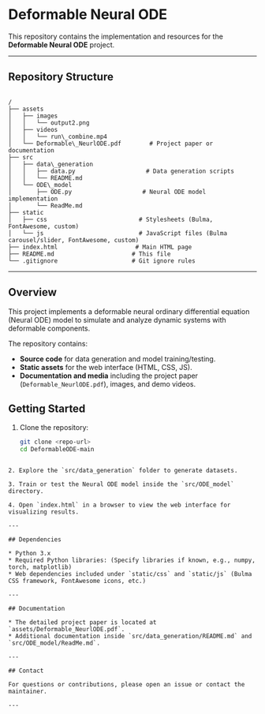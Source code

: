 # Deformable Neural ODE

This repository contains the implementation and resources for the **Deformable Neural ODE** project.

---

## Repository Structure

```

/
├── assets
│   ├── images
│   │   └── output2.png
│   ├── videos
│   │   └── run\_combine.mp4
│   └── Deformable\_NeurlODE.pdf        # Project paper or documentation
├── src
│   ├── data\_generation
│   │   ├── data.py                    # Data generation scripts
│   │   └── README.md
│   └── ODE\_model
│       ├── ODE.py                    # Neural ODE model implementation
│       └── ReadMe.md
├── static
│   ├── css                          # Stylesheets (Bulma, FontAwesome, custom)
│   └── js                           # JavaScript files (Bulma carousel/slider, FontAwesome, custom)
├── index.html                      # Main HTML page
├── README.md                      # This file
└── .gitignore                     # Git ignore rules

````

---

## Overview

This project implements a deformable neural ordinary differential equation (Neural ODE) model to simulate and analyze dynamic systems with deformable components.

The repository contains:

- **Source code** for data generation and model training/testing.
- **Static assets** for the web interface (HTML, CSS, JS).
- **Documentation and media** including the project paper (`Deformable_NeurlODE.pdf`), images, and demo videos.


## Getting Started

1. Clone the repository:

   ```bash
   git clone <repo-url>
   cd DeformableODE-main
````

2. Explore the `src/data_generation` folder to generate datasets.

3. Train or test the Neural ODE model inside the `src/ODE_model` directory.

4. Open `index.html` in a browser to view the web interface for visualizing results.

---

## Dependencies

* Python 3.x
* Required Python libraries: (Specify libraries if known, e.g., numpy, torch, matplotlib)
* Web dependencies included under `static/css` and `static/js` (Bulma CSS framework, FontAwesome icons, etc.)

---

## Documentation

* The detailed project paper is located at `assets/Deformable_NeurlODE.pdf`.
* Additional documentation inside `src/data_generation/README.md` and `src/ODE_model/ReadMe.md`.

---

## Contact

For questions or contributions, please open an issue or contact the maintainer.

---


